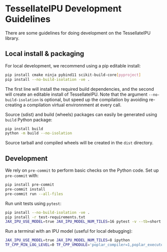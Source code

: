# TessellateIPU Development Guidelines

There are some guidelines for doing development on the TessellateIPU library.

## Local install & packaging

For local development, we recommend using a pip editable install:
```bash
pip install cmake ninja pybind11 scikit-build-core[pyproject]
pip install --no-build-isolation -ve .
```
The first line will install the required build dependencies, and the second will create an editable install
of TessellateIPU. Note that the argument `--no-build-isolation` is optional, but speed up the compilation by avoiding re-creating a compilation virtual environnment at every call.

Source (sdist) and build (wheels) packages can easily be generated using `build` Python package:
```bash
pip install build
python -m build --no-isolation
```
Source tarball and compiled wheels will be created in the `dist` directory.


## Development

We rely on `pre-commit` to perform basic checks on the Python code. Set up `pre-commit` with:
```bash
pip install pre-commit
pre-commit install
pre-commit run --all-files
```

Run unit tests using `pytest`:
```bash
pip install --no-build-isolation -ve .
pip install -r test-requirements.txt
JAX_IPU_USE_MODEL=true JAX_IPU_MODEL_NUM_TILES=16 pytest -v --tb=short ./tests/
```

Run a terminal with an IPU model (useful for local debugging):
```bash
JAX_IPU_USE_MODEL=true JAX_IPU_MODEL_NUM_TILES=8 ipython
TF_CPP_MIN_LOG_LEVEL=0 TF_CPP_VMODULE='poplar_compiler=1,poplar_executor=1' JAX_IPU_USE_MODEL=true JAX_IPU_MODEL_NUM_TILES=8 ipython
```
